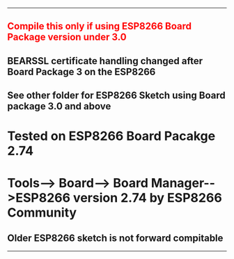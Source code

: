  ----------------------------
 
 ## <span style="color: red"> Compile this only if using ESP8266 Board Package version under 3.0  </span>
 ## BEARSSL certificate handling changed after Board Package 3 on the ESP8266
 ## See other folder for ESP8266 Sketch using Board package 3.0 and above
 
 # Tested on ESP8266 Board Pacakge 2.74
 # Tools--> Board--> Board Manager-->ESP8266 version 2.74 by ESP8266 Community
 
 ## Older ESP8266 sketch is not forward compitable
 
 --------------------------------
